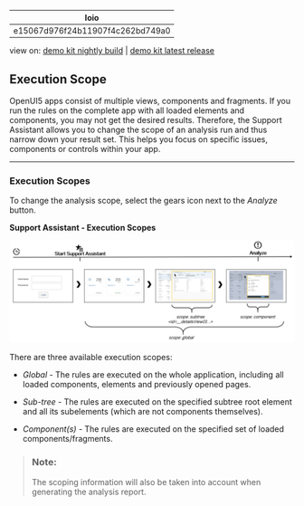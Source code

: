 <!-- loioe15067d976f24b11907f4c262bd749a0 -->

| loio |
| -----|
| e15067d976f24b11907f4c262bd749a0 |

<div id="loio">

view on: [demo kit nightly build](https://sdk.openui5.org/nightly/#/topic/e15067d976f24b11907f4c262bd749a0) | [demo kit latest release](https://sdk.openui5.org/topic/e15067d976f24b11907f4c262bd749a0)</div>

## Execution Scope

OpenUI5 apps consist of multiple views, components and fragments. If you run the rules on the complete app with all loaded elements and components, you may not get the desired results. Therefore, the Support Assistant allows you to change the scope of an analysis run and thus narrow down your result set. This helps you focus on specific issues, components or controls within your app.

***

### Execution Scopes

To change the analysis scope, select the gears icon next to the *Analyze* button.

   
  
**Support Assistant - Execution Scopes**

 ![](images/loio272b4b50d3c44895aeb1a00b0a61009f_LowRes.png "Support Assistant - Execution Scopes") 

There are three available execution scopes:

-   *Global* - The rules are executed on the whole application, including all loaded components, elements and previously opened pages.

-   *Sub-tree* - The rules are executed on the specified subtree root element and all its subelements \(which are not components themselves\).

-   *Component\(s\)* - The rules are executed on the specified set of loaded components/fragments.


> ### Note:  
> The scoping information will also be taken into account when generating the analysis report.

